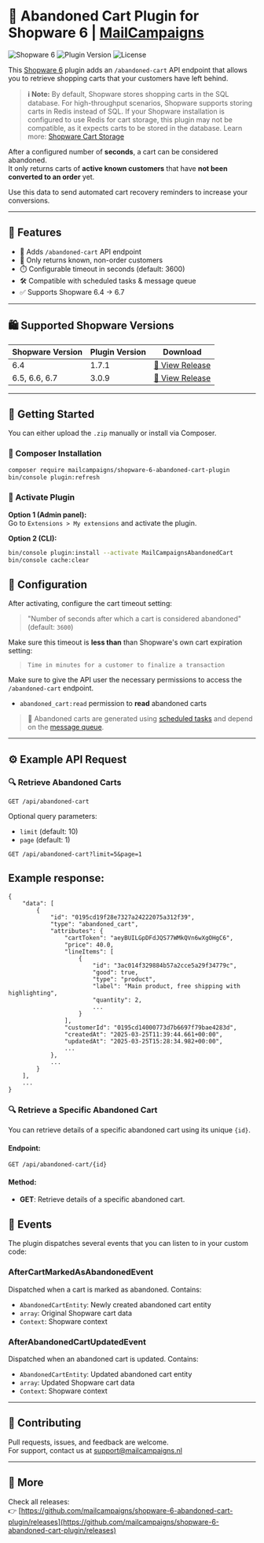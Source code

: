 # 🛒 Abandoned Cart Plugin for Shopware 6 | [MailCampaigns](https://www.mailcampaigns.nl)


![Shopware 6](https://img.shields.io/badge/Shopware-6.x-blue?logo=shopware)
![Plugin Version](https://img.shields.io/github/v/release/mailcampaigns/shopware-6-abandoned-cart-plugin)
![License](https://img.shields.io/github/license/mailcampaigns/shopware-6-abandoned-cart-plugin)

This [Shopware 6](https://www.shopware.com/en/products/shopware-6/) plugin adds an `/abandoned-cart` API endpoint that allows you to retrieve shopping carts that your customers have left behind.
> **ℹ️ Note:** By default, Shopware stores shopping carts in the SQL database. For high-throughput scenarios, Shopware supports storing carts in Redis instead of SQL. If your Shopware installation is configured to use Redis for cart storage, this plugin may not be compatible, as it expects carts to be stored in the database. Learn more: [Shopware Cart Storage](https://developer.shopware.com/docs/guides/hosting/performance/cart-storage.html)

After a configured number of **seconds**, a cart can be considered abandoned.  
It only returns carts of **active known customers** that have **not been converted to an order** yet.

Use this data to send automated cart recovery reminders to increase your conversions.

---

## 🎯 Features

- 🔗 Adds `/abandoned-cart` API endpoint
- 👤 Only returns known, non-order customers
- ⏱️ Configurable timeout in seconds (default: 3600)
- 🛠️ Compatible with scheduled tasks & message queue
- ✅ Supports Shopware 6.4 → 6.7

---

## 🛍️ Supported Shopware Versions

| Shopware Version | Plugin Version | Download |
|------------------|----------------|----------|
| 6.4              | 1.7.1          | [🔗 View Release](https://github.com/mailcampaigns/shopware-6-abandoned-cart-plugin/releases/tag/1.7.1) |
| 6.5, 6.6, 6.7    | 3.0.9          | [🔗 View Release](https://github.com/mailcampaigns/shopware-6-abandoned-cart-plugin/releases/tag/3.0.9) |

---

## 🚀 Getting Started

You can either upload the `.zip` manually or install via Composer.

### 🔌 Composer Installation

```bash
composer require mailcampaigns/shopware-6-abandoned-cart-plugin
bin/console plugin:refresh
```

### 🔄 Activate Plugin

**Option 1 (Admin panel):**  
Go to `Extensions > My extensions` and activate the plugin.

**Option 2 (CLI):**
```bash
bin/console plugin:install --activate MailCampaignsAbandonedCart
bin/console cache:clear
```

## 🔧 Configuration

After activating, configure the cart timeout setting:  
> "Number of seconds after which a cart is considered abandoned" (default: `3600`)

Make sure this timeout is **less than** than Shopware's own cart expiration setting:  
> `Time in minutes for a customer to finalize a transaction`

Make sure to give the API user the necessary permissions to access the `/abandoned-cart` endpoint.
- `abandoned_cart:read` permission to **read** abandoned carts

> 🧠 Abandoned carts are generated using [scheduled tasks] and depend on the [message queue].

[scheduled tasks]: https://developer.shopware.com/docs/guides/plugins/plugins/plugin-fundamentals/add-scheduled-task#executing-the-scheduled-task  
[message queue]: https://developer.shopware.com/docs/guides/hosting/infrastructure/message-queue

---

## ⚙️ Example API Request
### 🔍 Retrieve Abandoned Carts
```http
GET /api/abandoned-cart
```
Optional query parameters:
- `limit` (default: 10)
- `page` (default: 1)

```http
GET /api/abandoned-cart?limit=5&page=1
```

## Example response:
```
{
    "data": [
        {
            "id": "0195cd19f28e7327a24222075a312f39",
            "type": "abandoned_cart",
            "attributes": {
                "cartToken": "aeyBUILGpDFdJQS77WMkQVn6wXgOHgC6",
                "price": 40.0,
                "lineItems": [
                    {
                        "id": "3ac014f329884b57a2cce5a29f34779c",
                        "good": true,
                        "type": "product",
                        "label": "Main product, free shipping with highlighting",
                        "quantity": 2,
                        ...
                    }
                ],
                "customerId": "0195cd14000773d7b6697f79bae4283d",
                "createdAt": "2025-03-25T11:39:44.661+00:00",
                "updatedAt": "2025-03-25T15:28:34.982+00:00",
                ...
            },
            ...
        }
    ],
    ...
}
```
### 🔍 Retrieve a Specific Abandoned Cart

You can retrieve details of a specific abandoned cart using its unique `{id}`.

#### Endpoint:
```http
GET /api/abandoned-cart/{id}
```

#### Method:
- **GET**: Retrieve details of a specific abandoned cart.

## 📡 Events

The plugin dispatches several events that you can listen to in your custom code:

### AfterCartMarkedAsAbandonedEvent
Dispatched when a cart is marked as abandoned. Contains:
- `AbandonedCartEntity`: Newly created abandoned cart entity
- `array`: Original Shopware cart data
- `Context`: Shopware context

### AfterAbandonedCartUpdatedEvent
Dispatched when an abandoned cart is updated. Contains:
- `AbandonedCartEntity`: Updated abandoned cart entity
- `array`: Updated Shopware cart data
- `Context`: Shopware context

---

## 🤝 Contributing

Pull requests, issues, and feedback are welcome.  
For support, contact us at [support@mailcampaigns.nl](mailto:support@mailcampaigns.nl)

---

## 🔗 More

Check all releases:  
👉 [https://github.com/mailcampaigns/shopware-6-abandoned-cart-plugin/releases](https://github.com/mailcampaigns/shopware-6-abandoned-cart-plugin/releases)
